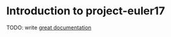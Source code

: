 # Introduction to project-euler17

TODO: write [great documentation](http://jacobian.org/writing/great-documentation/what-to-write/)
